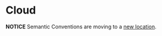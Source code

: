 # Cloud

**NOTICE** Semantic Conventions are moving to a
[new location](http://github.com/open-telemetry/semantic-conventions).

